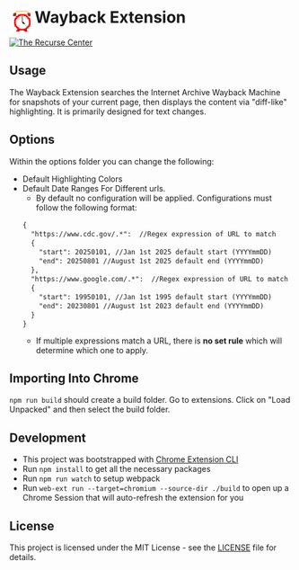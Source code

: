 # <img src="public/icons/icon_48.png" width="45" align="left">  Wayback Extension
[![The Recurse Center](https://img.shields.io/badge/created%20at-recurse%20center-white)](https://www.recurse.com/)

## Usage
The Wayback Extension searches the Internet Archive Wayback Machine for snapshots of your current page, then displays the content via "diff-like" highlighting. It is primarily designed for text changes.

## Options
Within the options folder you can change the following:
- Default Highlighting Colors
- Default Date Ranges For Different urls.
  - By default no configuration will be applied. Configurations must follow the following format:
  ```json5 
  {
    "https://www.cdc.gov/.*":  //Regex expression of URL to match
    {
      "start": 20250101, //Jan 1st 2025 default start (YYYYmmDD)
      "end": 20250801 //August 1st 2025 default end (YYYYmmDD)
    },
    "https://www.google.com/.*":  //Regex expression of URL to match
    {
      "start": 19950101, //Jan 1st 1995 default start (YYYYmmDD)
      "end": 20230801 //August 1st 2023 default end (YYYYmmDD)
    }
  }
  ```
  - If multiple expressions match a URL, there is **no set rule** which will determine which one to apply.
  
## Importing Into Chrome
`npm run build` should create a build folder.
Go to extensions. Click on "Load Unpacked" and then select the build folder.

## Development
- This project was bootstrapped with [Chrome Extension CLI](https://github.com/dutiyesh/chrome-extension-cli)
- Run `npm install` to get all the necessary packages
- Run `npm run watch` to setup webpack
- Run `web-ext run --target=chromium --source-dir ./build` to open up a Chrome Session that will auto-refresh the extension for you

## License
This project is licensed under the MIT License - see the [LICENSE](LICENSE) file for details.
